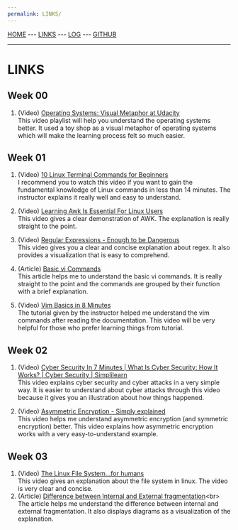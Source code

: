 ```yaml
---
permalink: LINKS/
---
```

[HOME](https://monicaoktviona.github.io/os222/) --- [LINKS](https://monicaoktviona.github.io/os222/LINKS/) --- [LOG](https://monicaoktviona.github.io/os222/TXT/mylog.txt) --- [GITHUB](https://github.com/monicaoktviona/os222)
<hr>

# LINKS

## Week 00
1. (Video) [Operating Systems: Visual Metaphor at Udacity](https://www.youtube.com/watch?v=SkKqlb0Rvwo&list=PLqoiDr4YpRdm_nzFhCDuj74P8ul5z7SdO&index=2)<br>
This video playlist will help you understand the operating systems better. It used a toy shop as a visual metaphor of operating systems which will make the learning process felt so much easier.

## Week 01
1. (Video) [10 Linux Terminal Commands for Beginners](https://www.youtube.com/watch?v=CpTfQ-q6MPU)<br>
I recommend you to watch this video if you want to gain the fundamental knowledge of Linux commands in less than 14 minutes. The instructor explains it really well and easy to understand. 

2. (Video) [Learning Awk Is Essential For Linux Users](https://www.youtube.com/watch?v=9YOZmI-zWok)<br>
This video gives a clear demonstration of AWK. The explanation is really straight to the point.

3. (Video) [Regular Expressions - Enough to be Dangerous](https://www.youtube.com/watch?v=bgBWp9EIlMM)<br>
This video gives you a clear and concise explanation about regex. It also provides a visualization that is easy to comprehend.

4. (Article) [Basic vi Commands](https://www.cs.colostate.edu/helpdocs/vi.html)<br>
This article helps me to understand the basic vi commands. It is really straight to the point and the commands are grouped by their function with a brief explanation.

5. (Video) [Vim Basics in 8 Minutes](https://www.youtube.com/watch?v=ggSyF1SVFr4)<br>
The tutorial given by the instructor helped me understand the vim commands after reading the documentation. This video will be very helpful for those who prefer learning things from tutorial. 

## Week 02
1. (Video) [Cyber Security In 7 Minutes | What Is Cyber Security: How It Works? | Cyber Security | Simplilearn](https://www.youtube.com/watch?v=inWWhr5tnEA&list=LL&index=3&t=3s)<br>
This video explains cyber security and cyber attacks in a very simple way. It is easier to understand about cyber attacks through this video because it gives you an illustration about how things happened.

2. (Video) [Asymmetric Encryption - Simply explained](https://www.youtube.com/watch?v=AQDCe585Lnc&list=LL&index=1&t=198s)<br>
This video helps me understand asymmetric encryption (and symmetric encryption) better. This video explains how asymmetric encryption works with a very easy-to-understand example. 

## Week 03
1. (Video) [The Linux File System...for humans](https://www.youtube.com/watch?v=UFIoRLqhFpo)<br>
This video gives an explanation about the file system in linux. The video is very clear and concise.
2. (Article) [Difference between Internal and External fragmentation](https://www.geeksforgeeks.org/difference-between-internal-and-external-fragmentation/#:~:text=Internal%20fragmentation%20occurs%20when%20memory,on%20the%20size%20of%20processes.)<br>
The article helps me understand the difference between internal and external fragmentation. It also displays diagrams as a visualization of the explanation.
